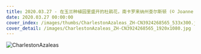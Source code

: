 ```yaml
---
title: 2020.03.27 - 在玉兰种植园里盛开的杜鹃花，南卡罗来纳州查尔斯顿 (© Joanne Wells/Danita Delimont)
date: 2020.03.27 00:00:00
cover_index: /images/thumbs/CharlestonAzaleas_ZH-CN3924268565_533x300.jpg
cover_detail: /images/CharlestonAzaleas_ZH-CN3924268565_1920x1080.jpg
---
```


![CharlestonAzaleas](/images/CharlestonAzaleas_ZH-CN3924268565_1920x1080.jpg)
